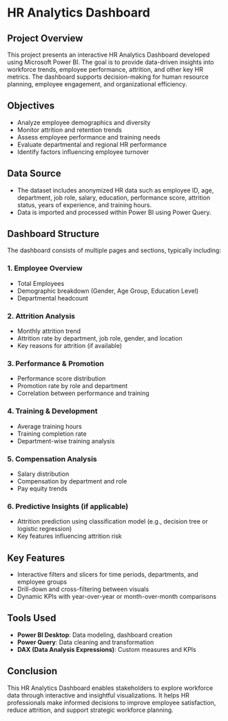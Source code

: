 # HR Analytics Dashboard

## Project Overview

This project presents an interactive HR Analytics Dashboard developed using Microsoft Power BI. The goal is to provide data-driven insights into workforce trends, employee performance, attrition, and other key HR metrics. The dashboard supports decision-making for human resource planning, employee engagement, and organizational efficiency.

## Objectives

- Analyze employee demographics and diversity
- Monitor attrition and retention trends
- Assess employee performance and training needs
- Evaluate departmental and regional HR performance
- Identify factors influencing employee turnover

## Data Source

- The dataset includes anonymized HR data such as employee ID, age, department, job role, salary, education, performance score, attrition status, years of experience, and training hours.
- Data is imported and processed within Power BI using Power Query.

## Dashboard Structure

The dashboard consists of multiple pages and sections, typically including:

### 1. Employee Overview
- Total Employees
- Demographic breakdown (Gender, Age Group, Education Level)
- Departmental headcount

### 2. Attrition Analysis
- Monthly attrition trend
- Attrition rate by department, job role, gender, and location
- Key reasons for attrition (if available)

### 3. Performance & Promotion
- Performance score distribution
- Promotion rate by role and department
- Correlation between performance and training

### 4. Training & Development
- Average training hours
- Training completion rate
- Department-wise training analysis

### 5. Compensation Analysis
- Salary distribution
- Compensation by department and role
- Pay equity trends

### 6. Predictive Insights (if applicable)
- Attrition prediction using classification model (e.g., decision tree or logistic regression)
- Key features influencing attrition risk

## Key Features

- Interactive filters and slicers for time periods, departments, and employee groups
- Drill-down and cross-filtering between visuals
- Dynamic KPIs with year-over-year or month-over-month comparisons

## Tools Used

- **Power BI Desktop**: Data modeling, dashboard creation
- **Power Query**: Data cleaning and transformation
- **DAX (Data Analysis Expressions)**: Custom measures and KPIs

## Conclusion

This HR Analytics Dashboard enables stakeholders to explore workforce data through interactive and insightful visualizations. It helps HR professionals make informed decisions to improve employee satisfaction, reduce attrition, and support strategic workforce planning.

